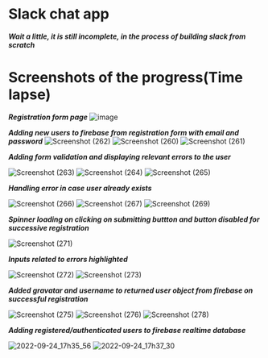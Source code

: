 # Slack chat app

***Wait a little, it is still incomplete, in the process of building slack from scratch***


# Screenshots of the progress(Time lapse)
***Registration form page***
![image](https://user-images.githubusercontent.com/81863474/190839605-48ae551c-cf8c-490b-b155-da4b49e0860e.png)

***Adding new users to firebase from registration form with email and password***
![Screenshot (262)](https://user-images.githubusercontent.com/81863474/190865771-887e8a71-e6c2-4826-828f-d409f362edff.png)
![Screenshot (260)](https://user-images.githubusercontent.com/81863474/190865772-94a907e5-a929-4e3f-a875-d130765ade4f.png)
![Screenshot (261)](https://user-images.githubusercontent.com/81863474/190865774-991de563-371d-457d-a068-0fdd180e564f.png)

***Adding form validation and displaying relevant errors to the user***

![Screenshot (263)](https://user-images.githubusercontent.com/81863474/190886020-70d1e00a-6d24-40de-a44e-42bf12defeac.png)
![Screenshot (264)](https://user-images.githubusercontent.com/81863474/190886022-d892feb6-e084-4ec7-be47-014708169bd3.png)
![Screenshot (265)](https://user-images.githubusercontent.com/81863474/190886023-a171c6d5-b9b9-4883-aa3f-d77988fff413.png)

***Handling error in case user already exists***


![Screenshot (266)](https://user-images.githubusercontent.com/81863474/192078476-4e478ae7-fab5-4b8c-ad27-b07265e99bd9.png)
![Screenshot (267)](https://user-images.githubusercontent.com/81863474/192078477-79d28568-e9fe-4f71-95fa-131dd06553e2.png)
![Screenshot (269)](https://user-images.githubusercontent.com/81863474/192078570-4e6bb19c-6f89-4fec-af47-3d940a23ee4c.png)

***Spinner loading on clicking on submitting buttton and button disabled for successive registration***


![Screenshot (271)](https://user-images.githubusercontent.com/81863474/192078706-7ad83b0e-7b76-4ea7-9efc-208a00deaf82.png) 

***Inputs related to errors highlighted***


![Screenshot (272)](https://user-images.githubusercontent.com/81863474/192079590-cb1360e2-4f3f-495d-ac89-c8439ca8051b.png)
![Screenshot (273)](https://user-images.githubusercontent.com/81863474/192079793-4dcaca6d-d304-4b19-89f1-842d08e5b85f.png)

***Added gravatar and username to returned user object from firebase on successful registration***


![Screenshot (275)](https://user-images.githubusercontent.com/81863474/192081684-9ee3c5dc-feb8-4f8a-8686-5761dc85ecdf.png)
![Screenshot (276)](https://user-images.githubusercontent.com/81863474/192081685-8b610d9a-172e-44e7-958b-d13b0b913866.png)
![Screenshot (278)](https://user-images.githubusercontent.com/81863474/192081755-f7184595-c9cf-499b-94fe-9ffde16de20a.png)

***Adding registered/authenticated users to firebase realtime database***

![2022-09-24_17h35_56](https://user-images.githubusercontent.com/81863474/192097156-abc00304-79e0-46fe-843f-a5162c331b55.png)
![2022-09-24_17h37_30](https://user-images.githubusercontent.com/81863474/192097157-00c71b60-d48c-420d-a13f-3eed57835019.png)


